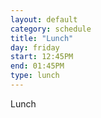 ```yaml
---
layout: default
category: schedule
title: "Lunch"
day: friday
start: 12:45PM
end: 01:45PM
type: lunch
---
```


Lunch
